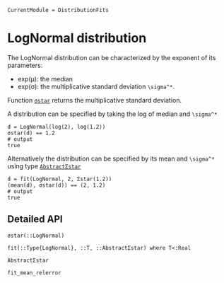 ```@meta
CurrentModule = DistributionFits
```

# LogNormal distribution

The LogNormal distribution can be characterized by
the exponent of its parameters:

- exp(μ): the median
- exp(σ): the multiplicative standard deviation ``\sigma^*``.

Function [`σstar`](@ref) returns the multiplicative standard deviation.

A distribution can be specified by taking the log of median and ``\sigma^*``

```jldoctest; output = false, setup = :(using DistributionFits,Optim)
d = LogNormal(log(2), log(1.2))
σstar(d) == 1.2
# output
true
```

Alternatively the distribution can be specified by its mean and ``\sigma^*`` using type [`AbstractΣstar`](@ref)

```jldoctest; output = false, setup = :(using DistributionFits,Optim)
d = fit(LogNormal, 2, Σstar(1.2))
(mean(d), σstar(d)) == (2, 1.2)
# output
true
```

## Detailed API

```@docs
σstar(::LogNormal)
```

```@docs
fit(::Type{LogNormal}, ::T, ::AbstractΣstar) where T<:Real
```

```@docs
AbstractΣstar
```

```@docs
fit_mean_relerror
```

